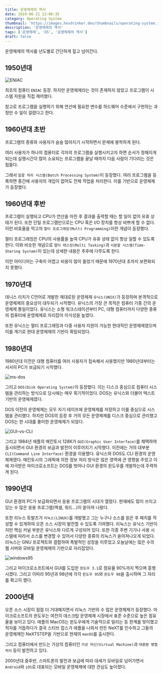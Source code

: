 ```yaml
---
title: 운영체제의 역사
date: 2019-06-21 13:06:35
category: Operating System
thumbnail: 'https://images.hexdrinker.dev/thumbnails/operating-system.jpeg'
description: '운영체제의 역사'
tags: ['운영체제', 'OS', '운영체제의 역사']
draft: false
---
```


운영체제의 역사를 년도별로 간단하게 짚고 넘어간다.

## 1950년대

![ENIAC](https://images.hexdrinker.dev/operating-system/os-history/eniac.jpeg)

최초의 컴퓨터 `ENIAC` 등장.
하지만 운영체제라는 것이 존재하지 않았고 프로그램이 시스템 자원을 직접 제어했다.

참고로 프로그램을 실행하기 위해 연산에 필요한 변수를 하드웨어 수준에서 구현하는 과정만 수 일이 걸렸다고 한다.

## 1960년대 초반

프로그램의 종류와 사용자가 슬슬 많아지기 시작하면서 문제에 봉착하게 된다.

여러 사용자가 하나의 컴퓨터로 각자의 프로그램을 실행시키고자 하면 순서가 정해지게 되는데 실행시간이 많이 소요되는 프로그램을 끝날 때까지 다음 사람이 기다리는 것은 힘들다.

그래서 `일괄 처리 시스템(Batch Processing System)`이 등장했다. 여러 프로그램을 등록하면 중간에 사용자의 개입이 없어도 전체 작업을 처리한다. 이를 기반으로 운영체제가 등장했다.

## 1960년대 후반

프로그램이 실행되고 CPU가 연산을 마친 후 결과를 출력할 때는 할 일이 없어 유휴 상태가 된다. 또한 단일 프로그램만으로는 CPU 혹은 I/O 장치를 항상 바쁘게 할 수 없다.
이런 비효율을 막고자 `멀티 프로그래밍(Multi Programming)`이란 개념이 등장했다.

멀티 프로그래밍은 CPU의 사용률을 높여 CPU가 유휴 상태 없이 항상 일할 수 있도록 한다. 이와 비슷한 개념으로 `멀티 태스킹(Multi Tasking)`과 `시분할 시스템(Time-Sharing System)`이 있는데
상세한 내용은 추후에 다루도록 한다.

이런 아이디어는 구축이 어렵고 비용이 많이 들었기 때문에 1970년대 초까지 보편화되지 못했다.

## 1970년대

데니스 리치가 C언어로 개발한 제대로된 운영체제 `유닉스(UNIX)`가 등장하며 본격적으로 운영체제의 중요성이 대두되기 시작했다. 유닉스의 가장 큰 목적은 컴퓨터 기종 간의 운영체제 통일이었다. 유닉스는 소형 워크스테이션부터 PC, 대형 컴퓨터까지 다양한 종류의 컴퓨터에 운영체제로 자리잡아 이식성을 높였다.

또한 유닉스는 멀티 프로그래밍과 다중 사용자 지원이 가능한 현대적인 운영체제였으며 이를 계기로 현대 운영체제의 기반이 확립되었다.

## 1980년대

1980년대 이전은 대형 컴퓨터를 여러 사용자가 접속해서 사용했지만 1980년대부터는 서서히 PC가 보급되기 시작했다.

![ms-dos](https://images.hexdrinker.dev/operating-system/os-history/ms-dos.png)

그리고 `DOS(Disk Operating System)`이 등장했다. 이는 디스크 중심으로 컴퓨터 시스템을 관리하는 방식으로 당시에는 매우 획기적이었다. DOS는 유닉스와 더불어 텍스트 기반의 운영체제였다.

DOS 이전의 운영체제는 모두 자기 테이프에 운영체제를 저장하고 이를 중심으로 시스템을 관리했다. 하지만 DOS의 등장 후 거의 모든 운영체제를 디스크 중심으로 관리했고 DOS는 한 시대를 풍미한 운영체제가 되었다.

![GUI-vs-CLI](https://images.hexdrinker.dev/operating-system/os-history/GUI-vs-CLI.png)

그리고 1984년 애플의 매킨토시 128K가 `GUI(Graphic User Interface)`를 채택하여 출시되면서 GUI 환경의 보급과 발전이 이루어지기 시작했다.
이전에는 거의 대부분 `CLI(Command Line Interface)` 환경을 이용했다. 유닉스와 DOS도 CLI 환경의 운영체제였다. 매킨토시의 그래픽에 의한 정보 처리 방식은 많은 영역에 큰 영향을 주었고 이에 자극받은 마이크로소프트는 DOS를 벗어나 GUI 환경의 윈도우를 개발하는데 주력하게 된다.

## 1990년대

GUI 환경의 PC가 보급화되면서 응용 프로그램의 시대가 열렸다. 현재에도 많이 쓰이고 있는 수 많은 응용 프로그램(엑셀, 워드...)이 쏟아져 나왔다.

또한 리누스 토발즈가 `리눅스(LINUX)`를 개발했고 그는 누구나 소스를 읽은 후 패치를 작성할 수 있게하여 오픈 소스 시장이 발전할 수 있도록 기여했다. 리눅스는 유닉스 기반이지만 핵심 커널 부분은 유닉스와 다르게 구성되어 있다. 또한 각종 주변 기기나 사용 시스템에 따라서 소스를 변경할 수 있어서 다양한 종류의 리눅스가 쏟아져나오게 되었다. 리눅스는 GNU 프로젝트와 결합하여 폭발적인 성장을 이루었고 오늘날에는 많은 수의 웹 서버와 모바일 운영체제의 기반으로 자리잡았다.

<p><img class="responsible width-80" src="https://images.hexdrinker.dev/operating-system/os-history/windows95.png" alt="windows95" /></p>

그리고 마이크로소프트에서 GUI를 도입한 `윈도우 3.1`로 점유율 90%까지 찍으며 흥행시켰다. 그리고 이따라 95년과 98년에 각각 `윈도우 95`와 `윈도우 98`을 출시하며 그 자리를 확고히 했다.

## 2000년대

오픈 소스 시장이 점점 더 거대해지면서 리눅스 기반의 수 많은 운영체제가 등장했다. 마이크로소프트의 윈도우는 여전히 데스크탑 운영체제 시장에서 표준 수준으로 높은 점유율을 보이고 있다. 애플의 MacOS는 윈도우에게 기술적으로 밀리는 등 한계를 맞이했고 적자를 거듭하다가 결국 스티브 잡스가 애플을 나와서 만든 NeXT를 인수하고 그들의 운영체제인 NeXTSTEP을 기반으로 현재의 `macOS`를 출시한다.

그리고 컴퓨터에서 만드는 가상의 컴퓨터인 `가상 머신(Virtual Machine)`과 `대용량 병렬 처리` 등이 발전하고 있다.

2000년대 중후반, 스마트폰의 발전과 보급에 따라 대세가 모바일로 넘어가면서 `Android`와 `iOS`로 대표되는 모바일 운영체제에 대한 관심도 높아졌다.
